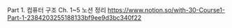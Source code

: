 Part 1. 컴퓨터 구조
Ch. 1~5 노션 정리
https://www.notion.so/with-30-Course1-Part-1-2384203255188133bf9ee9d3bc340f22